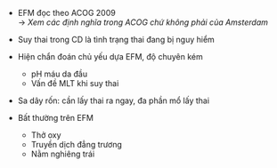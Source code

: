 - EFM đọc theo ACOG 2009    
→ _Xem các định nghĩa trong ACOG chứ không phải của Amsterdam_  
  
  
- Suy thai trong CD là tình trạng thai đang bị nguy hiểm    
- Hiện chẩn đoán chủ yếu dựa EFM, độ chuyên kém    
	- pH máu da đầu    
	- Vấn đề MLT khi suy thai  
- Sa dây rốn: cần lấy thai ra ngay, đa phần mổ lấy thai    
- Bất thường trên EFM    
	- Thở oxy    
	- Truyền dịch đẳng trương    
	- Nằm nghiêng trái  
  
